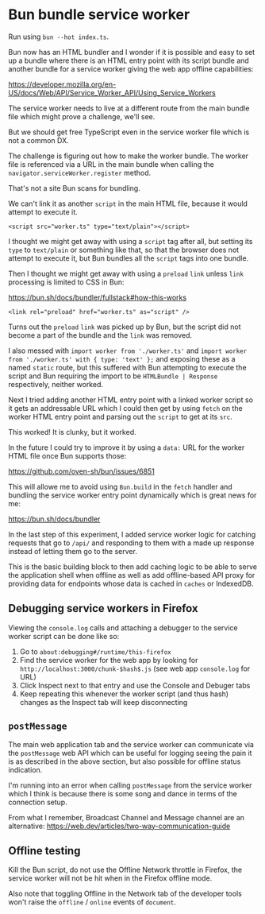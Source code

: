 # Bun bundle service worker

Run using `bun --hot index.ts`.

Bun now has an HTML bundler and I wonder if it is possible and easy to set up a
bundle where there is an HTML entry point with its script bundle and another
bundle for a service worker giving the web app offline capabilities:

https://developer.mozilla.org/en-US/docs/Web/API/Service_Worker_API/Using_Service_Workers

The service worker needs to live at a different route from the main bundle file
which might prove a challenge, we'll see.

But we should get free TypeScript even in the service worker file which is not
a common DX.

The challenge is figuring out how to make the worker bundle.
The worker file is referenced via a URL in the main bundle when calling the
`navigator.serviceWorker.register` method.

That's not a site Bun scans for bundling.

We can't link it as another `script` in the main HTML file, because it would
attempt to execute it.

`<script src="worker.ts" type="text/plain"></script>`

I thought we might get away with using a `script` tag after all, but setting its
`type` to `text/plain` or something like that, so that the browser does not
attempt to execute it, but Bun bundles all the `script` tags into one bundle.

Then I thought we might get away with using a `preload` `link` unless `link`
processing is limited to CSS in Bun:

https://bun.sh/docs/bundler/fullstack#how-this-works

`<link rel="preload" href="worker.ts" as="script" />`

Turns out the `preload` `link` was picked up by Bun, but the script did not
become a part of the bundle and the `link` was removed.

I also messed with `import worker from './worker.ts'` and
`import worker from './worker.ts' with { type: 'text' };` and exposing these
as a named `static` route, but this suffered with Bun attempting to execute
the script and Bun requiring the import to be `HTMLBundle | Response`
respectively, neither worked.

Next I tried adding another HTML entry point with a linked worker script so it
gets an addressable URL which I could then get by using `fetch` on the worker
HTML entry point and parsing out the `script` to get at its `src`.

This worked!
It is clunky, but it worked.

In the future I could try to improve it by using a `data:` URL for the worker
HTML file once Bun supports those:

https://github.com/oven-sh/bun/issues/6851

This will allowe me to avoid using `Bun.build` in the `fetch` handler and
bundling the service worker entry point dynamically which is great news for me:

https://bun.sh/docs/bundler

In the last step of this experiment, I added service worker logic for catching
requests that go to `/api/` and responding to them with a made up response
instead of letting them go to the server.

This is the basic building block to then add caching logic to be able to serve
the application shell when offline as well as add offline-based API proxy for
providing data for endpoints whose data is cached in `caches` or IndexedDB.

## Debugging service workers in Firefox

Viewing the `console.log` calls and attaching a debugger to the service worker
script can be done like so:

1. Go to `about:debugging#/runtime/this-firefox`
2. Find the service worker for the web app by looking for
   `http://localhost:3000/chunk-$hash$.js` (see web app `console.log` for URL)
3. Click Inspect next to that entry and use the Console and Debuger tabs
4. Keep repeating this whenever the worker script (and thus hash) changes as the
   Inspect tab will keep disconnecting

## `postMessage`

The main web application tab and the service worker can communicate via the
`postMessage` web API which can be useful for logging seeing the pain it is as
described in the above section, but also possible for offline status indication.

I'm running into an error when calling `postMessage` from the service worker
which I think is because there is some song and dance in terms of the connection
setup.

From what I remember, Broadcast Channel and Message channel are an alternative:
https://web.dev/articles/two-way-communication-guide

## Offline testing

Kill the Bun script, do not use the Offline Network throttle in Firefox, the
service worker will not be hit when in the Firefox offline mode.

Also note that toggling Offline in the Network tab of the developer tools won't
raise the `offline` / `online` events of `document`.
